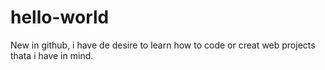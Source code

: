 # hello-world
New in github, i have de desire to learn how to code or creat web projects thata i have in mind.
